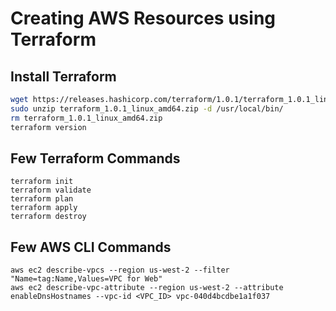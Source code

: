 # Creating AWS Resources using Terraform

## Install Terraform

```bash
wget https://releases.hashicorp.com/terraform/1.0.1/terraform_1.0.1_linux_amd64.zip
sudo unzip terraform_1.0.1_linux_amd64.zip -d /usr/local/bin/
rm terraform_1.0.1_linux_amd64.zip
terraform version
```

## Few Terraform Commands
```
terraform init
terraform validate
terraform plan
terraform apply
terraform destroy
```

## Few AWS CLI Commands

```AWS CLI
aws ec2 describe-vpcs --region us-west-2 --filter "Name=tag:Name,Values=VPC for Web"
aws ec2 describe-vpc-attribute --region us-west-2 --attribute enableDnsHostnames --vpc-id <VPC_ID> vpc-040d4bcdbe1a1f037
```